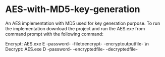 # AES-with-MD5-key-generation

An AES implementation with MD5 used for key generation purpose. To run the implementation download the project and run the AES.exe from command prompt with the following command:

Encrypt: AES.exe  E -password- -filetoencrypt- -encryptoutputfile- \n
Decrypt: AES.exe  D -password- -encryptedfile- -decryptedfile- 
